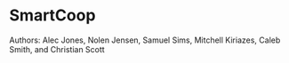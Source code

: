 # SmartCoop
Authors: Alec Jones, Nolen Jensen, Samuel Sims, Mitchell Kiriazes, Caleb Smith, and Christian Scott  